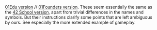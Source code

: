 [01Edu version](https://github.com/01-edu/public/tree/master/subjects/filler) // [01Founders version](https://learn.01founders.co/intra/london/div-01/filler). These seem essentially the same as the [42 School version](https://github.com/VBrazhnik/Filler/blob/master/filler.en.pdf), apart from trivial differences in the names and symbols. But their instructions clarify some points that are left ambiguous by ours. See especially the more extended example of gameplay.
